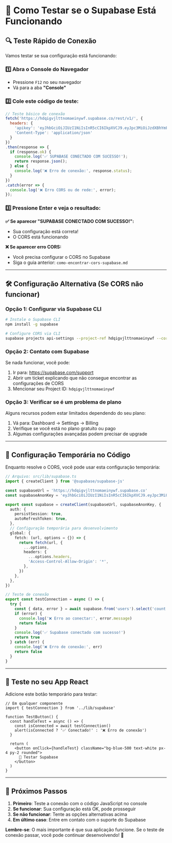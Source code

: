 # 🧪 **Como Testar se o Supabase Está Funcionando**

## 🔍 **Teste Rápido de Conexão**

Vamos testar se sua configuração está funcionando:

### 1️⃣ **Abra o Console do Navegador**
- Pressione `F12` no seu navegador
- Vá para a aba **"Console"**

### 2️⃣ **Cole este código de teste:**
```javascript
// Teste básico de conexão
fetch('https://hdqigvjlttnomaeinywf.supabase.co/rest/v1/', {
  headers: {
    'apikey': 'eyJhbGciOiJIUzI1NiIsInR5cCI6IkpXVCJ9.eyJpc3MiOiJzdXBhYmFzZSIsInJlZiI6ImhkcWlndmpsdHRub21hZWlueXdmIiwicm9sZSI6ImFub24iLCJpYXQiOjE3MzU2NzI4NzEsImV4cCI6MjA1MTI0ODg3MX0.VJJhKJGGJGJGJGJGJGJGJGJGJGJGJGJGJGJGJGJGJGJG',
    'Content-Type': 'application/json'
  }
})
.then(response => {
  if (response.ok) {
    console.log('✅ SUPABASE CONECTADO COM SUCESSO!');
    return response.json();
  } else {
    console.log('❌ Erro de conexão:', response.status);
  }
})
.catch(error => {
  console.log('❌ Erro CORS ou de rede:', error);
});
```

### 3️⃣ **Pressione Enter e veja o resultado:**

**✅ Se aparecer "SUPABASE CONECTADO COM SUCESSO!":**
- Sua configuração está correta!
- O CORS está funcionando

**❌ Se aparecer erro CORS:**
- Você precisa configurar o CORS no Supabase
- Siga o guia anterior: `como-encontrar-cors-supabase.md`

---

## 🛠️ **Configuração Alternativa (Se CORS não funcionar)**

### **Opção 1: Configurar via Supabase CLI**
```bash
# Instale o Supabase CLI
npm install -g supabase

# Configure CORS via CLI
supabase projects api-settings --project-ref hdqigvjlttnomaeinywf --cors-origins "https://chiparianavirai.netlify.app,http://localhost:8080"
```

### **Opção 2: Contato com Supabase**
Se nada funcionar, você pode:
1. Ir para: https://supabase.com/support
2. Abrir um ticket explicando que não consegue encontrar as configurações de CORS
3. Mencionar seu Project ID: `hdqigvjlttnomaeinywf`

### **Opção 3: Verificar se é um problema de plano**
Alguns recursos podem estar limitados dependendo do seu plano:
1. Vá para: Dashboard → Settings → Billing
2. Verifique se você está no plano gratuito ou pago
3. Algumas configurações avançadas podem precisar de upgrade

---

## 🔧 **Configuração Temporária no Código**

Enquanto resolve o CORS, você pode usar esta configuração temporária:

```typescript
// Arquivo: src/lib/supabase.ts
import { createClient } from '@supabase/supabase-js'

const supabaseUrl = 'https://hdqigvjlttnomaeinywf.supabase.co'
const supabaseAnonKey = 'eyJhbGciOiJIUzI1NiIsInR5cCI6IkpXVCJ9.eyJpc3MiOiJzdXBhYmFzZSIsInJlZiI6ImhkcWlndmpsdHRub21hZWlueXdmIiwicm9sZSI6ImFub24iLCJpYXQiOjE3MzU2NzI4NzEsImV4cCI6MjA1MTI0ODg3MX0.VJJhKJGGJGJGJGJGJGJGJGJGJGJGJGJGJGJGJGJGJGJG'

export const supabase = createClient(supabaseUrl, supabaseAnonKey, {
  auth: {
    persistSession: true,
    autoRefreshToken: true,
  },
  // Configuração temporária para desenvolvimento
  global: {
    fetch: (url, options = {}) => {
      return fetch(url, {
        ...options,
        headers: {
          ...options.headers,
          'Access-Control-Allow-Origin': '*',
        },
      })
    },
  },
})

// Teste de conexão
export const testConnection = async () => {
  try {
    const { data, error } = await supabase.from('users').select('count').limit(1)
    if (error) {
      console.log('❌ Erro ao conectar:', error.message)
      return false
    }
    console.log('✅ Supabase conectado com sucesso!')
    return true
  } catch (err) {
    console.log('❌ Erro de conexão:', err)
    return false
  }
}
```

---

## 📱 **Teste no seu App React**

Adicione este botão temporário para testar:

```tsx
// Em qualquer componente
import { testConnection } from '../lib/supabase'

function TestButton() {
  const handleTest = async () => {
    const isConnected = await testConnection()
    alert(isConnected ? '✅ Conectado!' : '❌ Erro de conexão')
  }

  return (
    <button onClick={handleTest} className="bg-blue-500 text-white px-4 py-2 rounded">
      🧪 Testar Supabase
    </button>
  )
}
```

---

## 🎯 **Próximos Passos**

1. **Primeiro**: Teste a conexão com o código JavaScript no console
2. **Se funcionar**: Sua configuração está OK, pode prosseguir
3. **Se não funcionar**: Tente as opções alternativas acima
4. **Em último caso**: Entre em contato com o suporte do Supabase

**Lembre-se**: O mais importante é que sua aplicação funcione. Se o teste de conexão passar, você pode continuar desenvolvendo! 🚀
